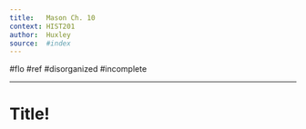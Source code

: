 ```yaml
---
title:   Mason Ch. 10
context: HIST201
author:  Huxley
source:  #index
---
```


#flo #ref #disorganized #incomplete

---


# Title!
















































